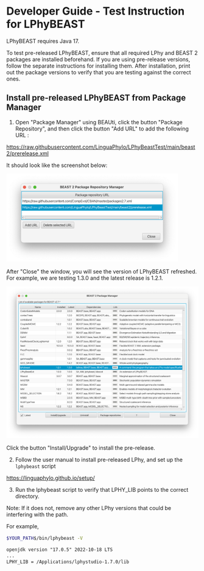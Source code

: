 # Developer Guide - Test Instruction for LPhyBEAST

LPhyBEAST requires Java 17.

To test pre-released LPhyBEAST, ensure that all required LPhy and BEAST 2 packages are installed beforehand.
If you are using pre-release versions, follow the separate instructions for installing them.
After installation, print out the package versions to verify that you are testing against the correct ones.

## Install pre-released LPhyBEAST from Package Manager

1. Open "Package Manager" using BEAUti, click the button "Package Repository", 
and then click the button "Add URL" to add the following URL :

https://raw.githubusercontent.com/LinguaPhylo/LPhyBeastTest/main/beast2/prerelease.xml

It should look like the screenshot below:

<a href="./LPhyBeastTestRepo.png"><img src="LPhyBeastTestRepo.png" width="450" ></a>

After "Close" the window, you will see the version of LPhyBEAST refreshed. 
For example, we are testing 1.3.0 and the latest release is 1.2.1.

<a href="./PackageManager.png"><img src="PackageManager.png" width="700" ></a>

Click the button "Install/Upgrade" to install the pre-release.


2. Follow the user manual to install pre-released LPhy, and set up the `lphybeast` script

https://linguaphylo.github.io/setup/


3. Run the lphybeast script to verify that LPHY_LIB points to the correct directory.

Note: If it does not, remove any other LPhy versions that could be interfering with the path.

For example, 

```bash
$YOUR_PATH$/bin/lphybeast -V
```

```
openjdk version "17.0.5" 2022-10-18 LTS
...
LPHY_LIB = /Applications/lphystudio-1.7.0/lib
```

